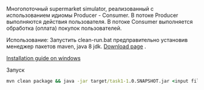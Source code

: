 Многопоточный supermarket simulator, реализованный с использованием идиомы Producer - Consumer.
В потоке Producer выполняются действия пользователя.
В потоке Consumer выполняется обработка (оплата) покупок пользователей.

Использование:
Запустить clean-run.bat предправительно установив менеджер пакетов maven, java 8 jdk. [Download page](https://maven.apache.org/download.cgi) .
 
[Installation guide on windows](https://maven.apache.org/guides/getting-started/windows-prerequisites.html)

Запуск
```bat
mvn clean package && java -jar target/task1-1.0.SNAPSHOT.jar <input file> <output file>
```
